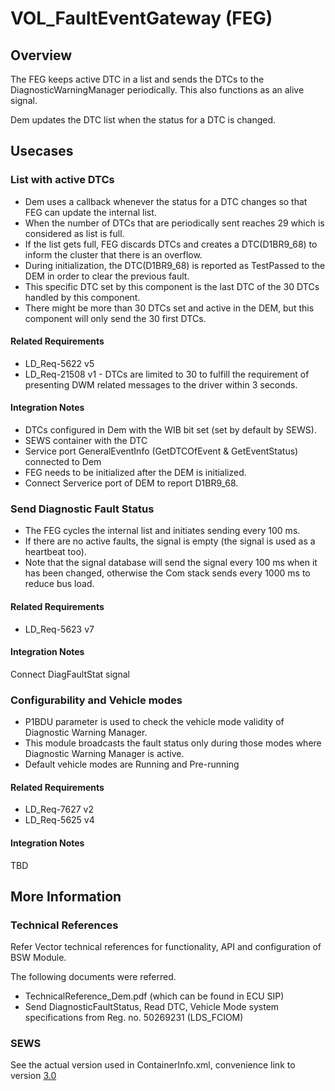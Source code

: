 # VOL_FaultEventGateway (FEG)

## Overview

The FEG keeps active DTC in a list and sends the DTCs to the DiagnosticWarningManager periodically.
This also functions as an alive signal.

Dem updates the DTC list when the status for a DTC is changed.

## Usecases

### List with active DTCs

* Dem uses a callback whenever the status for a DTC changes so that FEG can update the internal list.
* When the number of DTCs that are periodically sent reaches 29 which is considered as list is full.
* If the list gets full, FEG discards DTCs and creates a DTC(D1BR9_68) to inform the cluster that there is an overflow.
* During initialization, the DTC(D1BR9_68) is reported as TestPassed to the DEM in order to clear the previous fault.
* This specific DTC set by this component is the last DTC of the 30 DTCs handled by this component.
* There might be more than 30 DTCs set and active in the DEM, but this component will only send the 30 first DTCs.

#### Related Requirements

* LD_Req-5622 v5
* LD_Req-21508 v1 - DTCs are limited to 30 to fulfill the requirement of presenting DWM related messages to the driver within 3 seconds.

#### Integration Notes

* DTCs configured in Dem with the WIB bit set (set by default by SEWS).
* SEWS container with the DTC
* Service port GeneralEventInfo (GetDTCOfEvent & GetEventStatus) connected to Dem
* FEG needs to be initialized after the DEM is initialized.
* Connect Serverice port of DEM to report D1BR9_68.

### Send Diagnostic Fault Status

* The FEG cycles the internal list and initiates sending every 100 ms.
* If there are no active faults, the signal is empty (the signal is used as a heartbeat too).
* Note that the signal database will send the signal every 100 ms when it has been changed, otherwise the Com stack sends every 1000 ms to reduce bus load.

#### Related Requirements

* LD_Req-5623 v7

#### Integration Notes

Connect DiagFaultStat signal

### Configurability and Vehicle modes

* P1BDU parameter is used to check the vehicle mode validity of Diagnostic Warning Manager.
* This module broadcasts the fault status only during those modes where Diagnostic Warning Manager is active.
* Default vehicle modes are Running and Pre-running

#### Related Requirements

* LD_Req-7627 v2
* LD_Req-5625 v4

#### Integration Notes

TBD

## More Information

### Technical References

Refer Vector technical references for functionality, API and configuration of BSW Module.

The following documents were referred.

* TechnicalReference_Dem.pdf (which can be found in ECU SIP)
* Send DiagnosticFaultStatus, Read DTC, Vehicle Mode system specifications from Reg. no. 50269231 (LDS_FCIOM)

### SEWS

See the actual version used in ContainerInfo.xml, convenience link to version [3.0](https://sews.volvo.net/Sews2/ViewData/ViewContainerData.aspx?ContainerId=14461)
